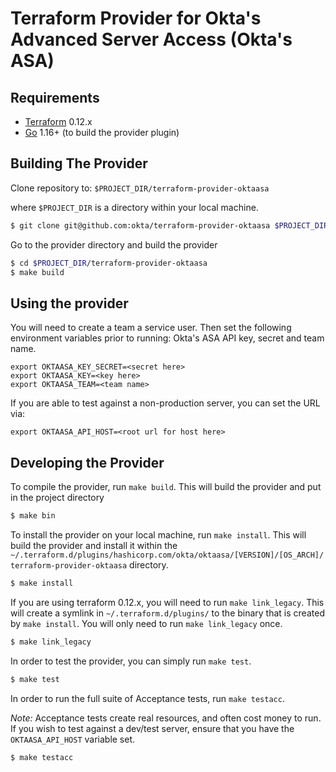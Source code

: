 Terraform Provider for Okta's Advanced Server Access (Okta's ASA)
=========================

Requirements
------------

-	[Terraform](https://www.terraform.io/downloads.html) 0.12.x
-	[Go](https://golang.org/doc/install) 1.16+ (to build the provider plugin)

Building The Provider
---------------------

Clone repository to: `$PROJECT_DIR/terraform-provider-oktaasa`

where `$PROJECT_DIR` is a directory within your local machine.

```sh
$ git clone git@github.com:okta/terraform-provider-oktaasa $PROJECT_DIR/terraform-provider-oktaasa
```

Go to the provider directory and build the provider

```sh
$ cd $PROJECT_DIR/terraform-provider-oktaasa
$ make build
```

Using the provider
----------------------
You will need to create a team a service user.  Then set the following environment variables prior to running: Okta's ASA API key, secret and team name. 

```
export OKTAASA_KEY_SECRET=<secret here>
export OKTAASA_KEY=<key here>
export OKTAASA_TEAM=<team name>
```

If you are able to test against a non-production server, you can set the URL via: 

```
export OKTAASA_API_HOST=<root url for host here>
```


Developing the Provider
---------------------------
To compile the provider, run `make build`. This will build the provider and put in the project directory

```sh
$ make bin
```

To install the provider on your local machine, run `make install`.  This will build the provider and install it within the `~/.terraform.d/plugins/hashicorp.com/okta/oktaasa/[VERSION]/[OS_ARCH]/terraform-provider-oktaasa` directory.

```sh
$ make install
```

If you are using terraform 0.12.x, you will need to run `make link_legacy`.  This will create a symlink in `~/.terraform.d/plugins/` to the binary that is created by `make install`.  You will only need to run `make link_legacy` once.  

```sh
$ make link_legacy
```

In order to test the provider, you can simply run `make test`.

```sh
$ make test
```

In order to run the full suite of Acceptance tests, run `make testacc`.

*Note:* Acceptance tests create real resources, and often cost money to run.  If you wish to test against a dev/test server, ensure that you have the `OKTAASA_API_HOST` variable set.

```sh
$ make testacc
```

